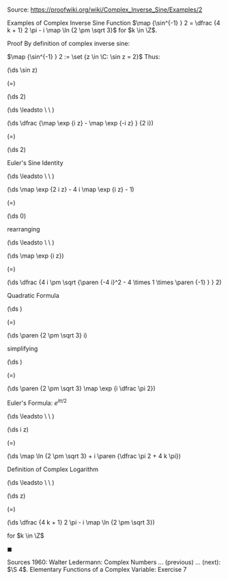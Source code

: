 # 

Source: https://proofwiki.org/wiki/Complex_Inverse_Sine/Examples/2

Examples of Complex Inverse Sine Function
$\map {\sin^{-1} } 2 = \dfrac {4 k + 1} 2 \pi - i \map \ln {2 \pm \sqrt 3}$
for $k \in \Z$.


Proof
By definition of complex inverse sine:

$\map {\sin^{-1} } 2 := \set {z \in \C: \sin z = 2}$
Thus:














\(\ds \sin z\)

\(=\)







\(\ds 2\)














\(\ds \leadsto \ \ \)





\(\ds \dfrac {\map \exp {i z} - \map \exp {-i z} } {2 i}\)

\(=\)







\(\ds 2\)





Euler's Sine Identity








\(\ds \leadsto \ \ \)





\(\ds \map \exp {2 i z} - 4 i \map \exp {i z} - 1\)

\(=\)







\(\ds 0\)





rearranging








\(\ds \leadsto \ \ \)





\(\ds \map \exp {i z}\)

\(=\)







\(\ds \dfrac {4 i \pm \sqrt {\paren {-4 i}^2 - 4 \times 1 \times \paren {-1} } } 2\)





Quadratic Formula














\(\ds \)

\(=\)







\(\ds \paren {2 \pm \sqrt 3} i\)





simplifying














\(\ds \)

\(=\)







\(\ds \paren {2 \pm \sqrt 3} \map \exp {i \dfrac \pi 2}\)





Euler's Formula: $e^{i \pi / 2}$








\(\ds \leadsto \ \ \)





\(\ds i z\)

\(=\)







\(\ds \map \ln {2 \pm \sqrt 3} + i \paren {\dfrac \pi 2 + 4 k \pi}\)





Definition of Complex Logarithm








\(\ds \leadsto \ \ \)





\(\ds z\)

\(=\)







\(\ds \dfrac {4 k + 1} 2 \pi - i \map \ln {2 \pm \sqrt 3}\)





for $k \in \Z$



$\blacksquare$


Sources
1960: Walter Ledermann: Complex Numbers ... (previous) ... (next): $\S 4$. Elementary Functions of a Complex Variable: Exercise $7$




